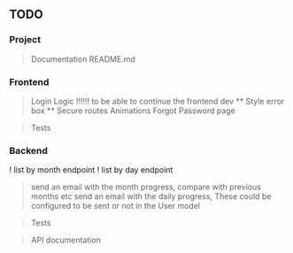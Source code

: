 ## TODO

### Project

> Documentation
> README.md

### Frontend

> Login Logic !!!!!! to be able to continue the frontend dev
> ** Style error box
> ** Secure routes
> Animations
> Forgot Password page

> Tests

### Backend

! list by month endpoint
! list by day endpoint

> send an email with the month progress, compare with previous months etc
> send an email with the daily progress, These could be configured to be sent or not in the User model

> Tests

> API documentation
